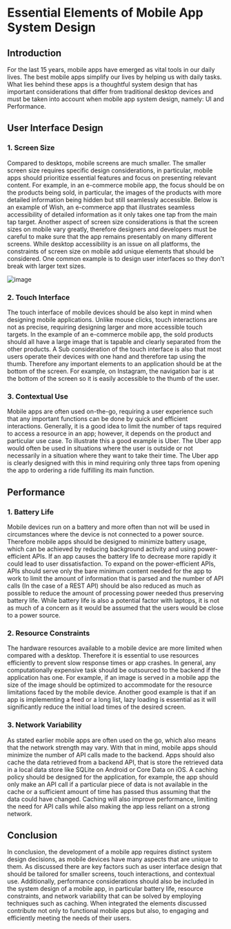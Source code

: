 # Essential Elements of Mobile App System Design

## Introduction
For the last 15 years, mobile apps have emerged as vital tools in our daily lives. The best mobile apps simplify our lives by helping us with daily tasks. What lies behind these apps is a thoughtful system design that has important considerations that differ from traditional desktop devices and must be taken into account when mobile app system design, namely: UI and Performance.


## User Interface Design

### 1. Screen Size
Compared to desktops, mobile screens are much smaller. The smaller screen size requires specific design considerations, in particular, mobile apps should prioritize essential features and focus on presenting relevant content. For example, in an e-commerce mobile app, the focus should be on the products being sold, in particular, the images of the products with more detailed information being hidden but still seamlessly accessible. Below is an example of Wish, an e-commerce app that illustrates seamless accessibility of detailed information as it only takes one tap from the main tap target. Another aspect of screen size considerations is that the screen sizes on mobile vary greatly, therefore designers and developers must be careful to make sure that the app remains presentably on many different screens. While desktop accessibility is an issue on all platforms, the constraints of screen size on mobile add unique elements that should be considered. One common example is to design user interfaces so they don't break with larger text sizes. 

![image](https://github.com/OrbitalVitamin/learning-software-engineering.github.io/assets/68557625/6c0444d2-4ea4-4d0d-93a0-162ebd6d19b4)

### 2. Touch Interface
The touch interface of mobile devices should be also kept in mind when designing mobile applications. Unlike mouse clicks, touch interactions are not as precise, requiring designing larger and more accessible touch targets. In the example of an e-commerce mobile app, the sold products should all have a large image that is tapable and clearly separated from the other products. A Sub consideration of the touch interface is also that most users operate their devices with one hand and therefore tap using the thumb. Therefore any important elements to an application should be at the bottom of the screen. For example, on Instagram, the navigation bar is at the bottom of the screen so it is easily accessible to the thumb of the user.



### 3. Contextual Use
Mobile apps are often used on-the-go, requiring a user experience such that any important functions can be done by quick and efficient interactions. Generally, it is a good idea to limit the number of taps required to access a resource in an app; however, it depends on the product and particular use case. To illustrate this a good example is Uber. The Uber app would often be used in situations where the user is outside or not necessarily in a situation where they want to take their time. The Uber app is clearly designed with this in mind requiring only three taps from opening the app to ordering a ride fulfilling its main function. 



## Performance 

### 1. Battery Life 
Mobile devices run on a battery and more often than not will be used in circumstances where the device is not connected to a power source. Therefore mobile apps should be designed to minimize battery usage, which can be achieved by reducing background activity and using power-efficient APIs. If an app causes the battery life to decrease more rapidly it could lead to user dissatisfaction. To expand on the power-efficient APIs, APIs should serve only the bare minimum content needed for the app to work to limit the amount of information that is parsed and the number of API calls (In the case of a REST API) should be also reduced as much as possible to reduce the amount of processing power needed thus preserving battery life. While battery life is also a potential factor with laptops, it is not as much of a concern as it would be assumed that the users would be close to a power source.

### 2. Resource Constraints 
The hardware resources available to a mobile device are more limited when compared with a desktop. Therefore it is essential to use resources efficiently to prevent slow response times or app crashes. In general, any computationally expensive task should be outsourced to the backend if the application has one. For example, if an image is served in a mobile app the size of the image should be optimized to accommodate for the resource limitations faced by the mobile device. Another good example is that if an app is implementing a feed or a long list, lazy loading is essential as it will significantly reduce the initial load times of the desired screen.

### 3. Network Variability
As stated earlier mobile apps are often used on the go, which also means that the network strength may vary. With that in mind, mobile apps should minimize the number of API calls made to the backend. Apps should also cache the data retrieved from a backend API, that is store the retrieved data in a local data store like SQLite on Android or Core Data on iOS. A caching policy should be designed for the application, for example, the app should only make an API call if a particular piece of data is not available in the cache or a sufficient amount of time has passed thus assuming that the data could have changed. Caching will also improve performance, limiting the need for API calls while also making the app less reliant on a strong network.


## Conclusion
In conclusion, the development of a mobile app requires distinct system design decisions, as mobile devices have many aspects that are unique to them. As discussed there are key factors such as user interface design that should be tailored for smaller screens, touch interactions, and contextual use. Additionally, performance considerations should also be included in the system design of a mobile app, in particular battery life, resource constraints, and network variability that can be solved by employing techniques such as caching. When integrated the elements discussed contribute not only to functional mobile apps but also, to engaging and efficiently meeting the needs of their users. 
